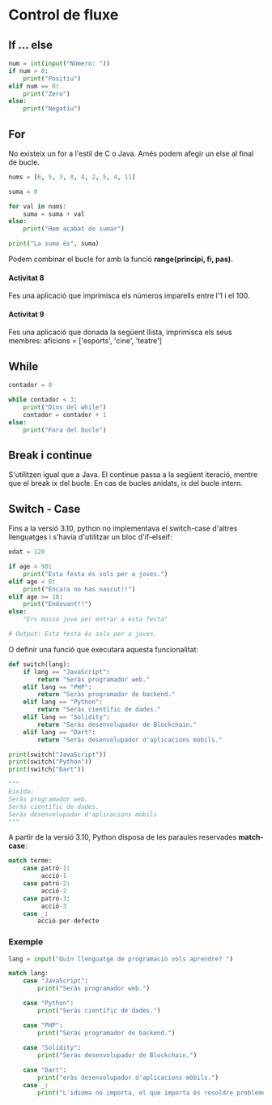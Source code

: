 # Control de fluxe

## If ... else

~~~py
num = int(input("Número: "))
if num > 0:
    print("Positiu")
elif num == 0:
    print("Zero")
else:
    print("Negatiu")
~~~

## For

No existeix un for a l'estil de C o Java. Amés podem afegir un else al final de bucle.

~~~py
nums = [6, 5, 3, 8, 4, 2, 5, 4, 11]

suma = 0

for val in nums:
	suma = suma + val
else:
    print("Hem acabat de sumar")

print("La suma és", suma)
~~~

Podem combinar el bucle for amb la funció **range(principi, fi, pas)**. 

#### Activitat 8

Fes una aplicació que imprimisca els números imparells entre l'1 i el 100.

#### Activitat 9

Fes una aplicació que donada la següent llista, imprimisca els seus membres: aficions = ['esports', 'cine', 'teatre']

## While

~~~py
contador = 0

while contador < 3:
    print("Dins del while")
    contador = contador + 1
else:
    print("Fora del bucle")
~~~

## Break i continue

S'utilitzen igual que a Java. El continue passa a la següent iteració, mentre que el break ix del bucle. En cas de bucles anidats, ix del bucle intern.

## Switch - Case

Fins a la versió 3.10, python no implementava el switch-case d'altres llenguatges i s'havia d'utilitzar un bloc d'if-elseif:

~~~py
edat = 120

if age > 90:
    print("Esta festa és sols per a joves.")
elif age < 0:
    print("Encara no has nascut!!")
elif age >= 18:
    print("Endavant!!")
else: 
    "Ers massa jove per entrar a esta festa"

# Output: Esta festa és sols per a joves.
~~~

O definir una funció que executara aquesta funcionalitat:

```py
def switch(lang):
    if lang == "JavaScript":
        return "Seràs programador web."
    elif lang == "PHP":
        return "Seràs programador de backend."
    elif lang == "Python":
        return "Seràs científic de dades."
    elif lang == "Solidity":
        return "Seràs desenvolupador de Blockchain."
    elif lang == "Dart":
        return "Seràs desenvolupador d'aplicacions mòbils."

print(switch("JavaScript"))   
print(switch("Python"))   
print(switch("Dart"))  

"""
Eixida: 
Seràs programador web.
Seràs científic de dades.
Seràs desenvolupador d'aplicacions mòbils
"""
```

A partir de la versió 3.10, Python disposa de les paraules reservades **match-case**:

```py
match terme:
    case patró-1:
         acció-1
    case patró-2:
         acció-2
    case patró-3:
         acció-3
    case _:
        acció-per-defecte
```

### Exemple

```py
lang = input("Quin llenguatge de programació vols aprendre? ")

match lang:
    case "JavaScript":
        print("Seràs programador web.")

    case "Python":
        print("Seràs científic de dades.")

    case "PHP":
        print("Seràs programador de backend.")
    
    case "Solidity":
        print("Seràs desenvolupador de Blockchain.")

    case "Dart":
        print("eràs desenvolupador d'aplicacions mòbils.")
    case _:
        print("L'idioma no importa, el que importa és resoldre problemes.")
```